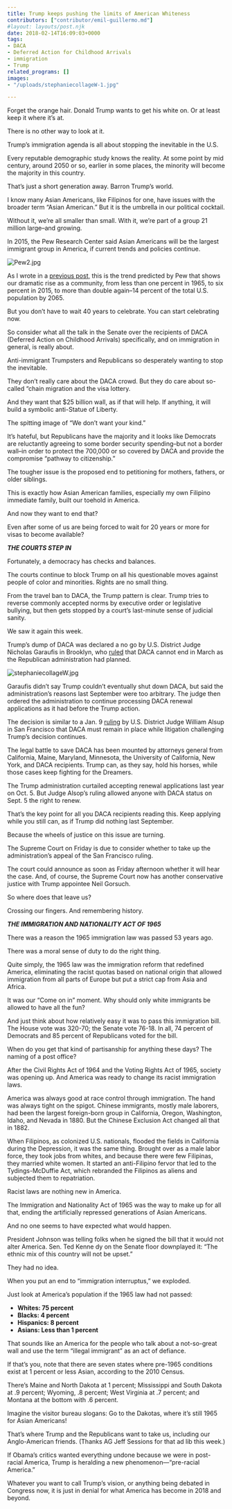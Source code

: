 ```yaml
---
title: Trump keeps pushing the limits of American Whiteness
contributors: ["contributor/emil-guillermo.md"]
#layout: layouts/post.njk
date: 2018-02-14T16:09:03+0000
tags:
- DACA
- Deferred Action for Childhood Arrivals
- immigration
- Trump
related_programs: []
images:
- "/uploads/stephaniecollageW-1.jpg"

---
```

Forget the orange hair. Donald Trump wants to get his white on. Or at least keep
it where it’s at.

There is no other way to look at it.

Trump’s immigration agenda is all about stopping the inevitable in the U.S.

Every reputable demographic study knows the reality. At some point by mid
century, around 2050 or so, earlier in some places, the minority will become the
majority in this country.

That’s just a short generation away. Barron Trump’s world.

I know many Asian Americans, like Filipinos for one, have issues with the
broader term “Asian American.” But it is the umbrella in our political cocktail.

Without it, we’re all smaller than small. With it, we’re part of a group 21
million large–and growing.

In 2015, the Pew Research Center said Asian Americans will be the largest
immigrant group in America, if current trends and policies continue.

![Pew2.jpg](/uploads/Pew2.jpg)

As I wrote in a [previous
post,](/blog/emil-guillermo-asian-americans-no-1-by-2065-immigration-pew-report/)
this is the trend predicted by Pew that shows our dramatic rise as a community,
from less than one percent in 1965, to six percent in 2015, to more than double
again–14 percent of the total U.S. population by 2065.

But you don’t have to wait 40 years to celebrate. You can start celebrating now.

So consider what all the talk in the Senate over the recipients of DACA
(Deferred Action on Childhood Arrivals) specifically, and on immigration in
general, is really about.

Anti-immigrant Trumpsters and Republicans so desperately wanting to stop the
inevitable.

They don’t really care about the DACA crowd. But they do care about so-called
“chain migration and the visa lottery.

And they want that $25 billion wall, as if that will help. If anything, it will
build a symbolic anti-Statue of Liberty.

The spitting image of “We don’t want your kind.”

It’s hateful, but Republicans have the majority and it looks like Democrats are
reluctantly agreeing to some border security spending–but not a border wall–in
order to protect the 700,000 or so covered by DACA and provide the compromise
“pathway to citizenship.”

The tougher issue is the proposed end to petitioning for mothers, fathers, or
older siblings.

This is exactly how Asian American families, especially my own Filipino
immediate family, built our toehold in America.

And now they want to end that?

Even after some of us are being forced to wait for 20 years or more for visas to
become available?

**_THE COURTS STEP IN_**

Fortunately, a democracy has checks and balances.

The courts continue to block Trump on all his questionable moves against people
of color and minorities. Rights are no small thing.

From the travel ban to DACA, the Trump pattern is clear. Trump tries to reverse
commonly accepted norms by executive order or legislative bullying, but then
gets stopped by a court’s last-minute sense of judicial sanity.

We saw it again this week.

Trump’s dump of DACA was declared a no go by U.S. District Judge Nicholas
Garaufis in Brooklyn, who [ruled](https://bit.ly/2o0Me31) that DACA cannot end in
March as the Republican administration had planned.

![stephaniecollageW.jpg](/uploads/stephaniecollageW.jpg)

Garaufis didn’t say Trump couldn’t eventually shut down DACA, but said the
administration’s reasons last September were too arbitrary. The judge then
ordered the administration to continue processing DACA renewal applications
as it had before the Trump action.

The decision is similar to a Jan. 9 [ruling](https://bit.ly/2CLd6JC) by U.S.
District Judge William Alsup in San Francisco that DACA must remain in place
while litigation challenging Trump’s decision continues.

The legal battle to save DACA has been mounted by attorneys general from
California, Maine, Maryland, Minnesota, the University of California, New
York, and DACA recipients. Trump can, as they say, hold his horses, while
those cases keep fighting for the Dreamers.

The Trump administration curtailed accepting renewal applications last year
on Oct. 5. But Judge Alsop’s ruling allowed anyone with DACA status on Sept.
5 the right to renew.

That’s the key point for all you DACA recipients reading this. Keep applying
while you still can, as if Trump did nothing last September.

Because the wheels of justice on this issue are turning.

The Supreme Court on Friday is due to consider whether to take up the
administration’s appeal of the San Francisco ruling.

The court could announce as soon as Friday afternoon whether it will hear
the case. And, of course, the Supreme Court now has another conservative
justice with Trump appointee Neil Gorsuch.

So where does that leave us?

Crossing our fingers. And remembering history.

**_THE IMMIGRATION AND NATIONALITY ACT OF 1965_**

There was a reason the 1965 immigration law was passed 53 years ago.

There was a moral sense of duty to do the right thing.

Quite simply, the 1965 law was the immigration reform that redefined
America, eliminating the racist quotas based on national origin that
allowed immigration from all parts of Europe but put a strict cap from
Asia and Africa.

It was our “Come on in” moment. Why should only white immigrants be
allowed to have all the fun?

And just think about how relatively easy it was to pass this immigration
bill. The House vote was 320-70; the Senate vote 76-18. In all, 74
percent of Democrats and 85 percent of Republicans voted for the bill.

When do you get that kind of partisanship for anything these days? The
naming of a post office?

After the Civil Rights Act of 1964 and the Voting Rights Act of 1965,
society was opening up. And America was ready to change its racist
immigration laws.

America was always good at race control through immigration. The hand
was always tight on the spigot. Chinese immigrants, mostly male
laborers, had been the largest foreign-born group in California, Oregon,
Washington, Idaho, and Nevada in 1880. But the Chinese Exclusion Act
changed all that in 1882.

When Filipinos, as colonized U.S. nationals, flooded the fields in
California during the Depression, it was the same thing. Brought over as
a male labor force, they took jobs from whites, and because there were
few Filipinas, they married white women. It started an anti-Filipino
fervor that led to the Tydings-McDuffie Act, which rebranded the
Filipinos as aliens and subjected them to repatriation.

Racist laws are nothing new in America.

The Immigration and Nationality Act of 1965 was the way to make up for
all that, ending the artificially repressed generations of Asian
Americans.

And no one seems to have expected what would happen.

President Johnson was telling folks when he signed the bill that it
would not alter America. Sen. Ted Kenne dy on the Senate floor
downplayed it: “The ethnic mix of this country will not be upset.”

They had no idea.

When you put an end to “immigration interruptus,” we exploded.

Just look at America’s population if the 1965 law had not passed:

-   **Whites: 75 percent**
-   **Blacks: 4 percent**
-   **Hispanics: 8 percent**
-   **Asians: Less than 1 percent**

That sounds like an America for the people who talk about a not-so-great
wall and use the term “illegal immigrant” as an act of defiance.

If that’s you, note that there are seven states where pre-1965
conditions exist at 1 percent or less Asian, according to the 2010
Census.

There’s Maine and North Dakota at 1 percent; Mississippi and South
Dakota at .9 percent; Wyoming, .8 percent; West Virginia at .7 percent;
and Montana at the bottom with .6 percent.

Imagine the visitor bureau slogans: Go to the Dakotas, where it’s still
1965 for Asian Americans!

That’s where Trump and the Republicans want to take us, including our
Anglo-American friends. (Thanks AG Jeff Sessions for that ad lib this
week.)

If Obama’s critics wanted everything undone because we were in
post-racial America, Trump is heralding a new phenomenon—“pre-racial
America.”

Whatever you want to call Trump’s vision, or anything being debated in
Congress now, it is just in denial for what America has become in 2018
and beyond.